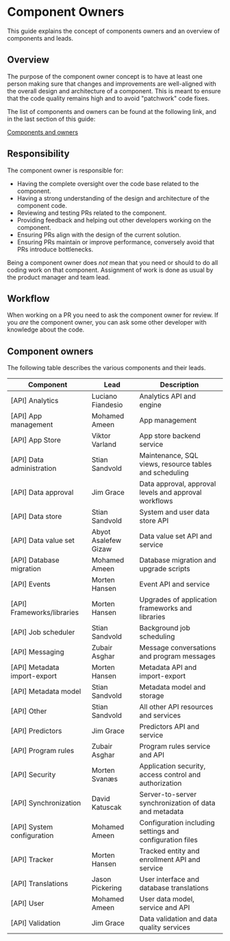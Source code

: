 # Component Owners

This guide explains the concept of components owners and an overview of components and leads.

## Overview

The purpose of the component owner concept is to have at least one person making sure that changes and improvements are well-aligned with the overall design and architecture of a component. This is meant to ensure that the code quality remains high and to avoid "patchwork" code fixes.

The list of components and owners can be found at the following link, and in the last section of this guide:

[Components and owners](https://jira.dhis2.org/projects/DHIS2?selectedItem=com.atlassian.jira.jira-projects-plugin:components-page)

## Responsibility

The component owner is responsible for:

* Having the complete oversight over the code base related to the component.
* Having a strong understanding of the design and architecture of the component code.
* Reviewing and testing PRs related to the component.
* Providing feedback and helping out other developers working on the component.
* Ensuring PRs align with the design of the current solution.
* Ensuring PRs maintain or improve performance, conversely avoid that PRs introduce bottlenecks.


Being a component owner does _not_ mean that you need or should to do all coding work on that component. Assignment of work is done as usual by the product manager and team lead.
   
## Workflow

When working on a PR you need to ask the component owner for review. If you _are_ the component owner, you can ask some other developer with knowledge about the code.

## Component owners

The following table describes the various components and their leads.

|Component                     |Lead                |Description                                                              |
|------------------------------|--------------------|-------------------------------------------------------------------------|
|[API] Analytics               |Luciano Fiandesio   |Analytics API and engine                                                 |
|[API] App management          |Mohamed Ameen       |App management                                                           |
|[API] App Store               |Viktor Varland      |App store backend service                                                |
|[API] Data administration     |Stian Sandvold      |Maintenance, SQL views, resource tables and scheduling                   |
|[API] Data approval           |Jim Grace           |Data approval, approval levels and approval workflows                    |
|[API] Data store              |Stian Sandvold      |System and user data store API                                           |
|[API] Data value set          |Abyot Asalefew Gizaw|Data value set API and service                                           |
|[API] Database migration      |Mohamed Ameen       |Database migration and upgrade scripts                                   |
|[API] Events                  |Morten Hansen       |Event API and service                                                    |
|[API] Frameworks/libraries    |Morten Hansen       |Upgrades of application frameworks and libraries                         |
|[API] Job scheduler           |Stian Sandvold      |Background job scheduling                                                |
|[API] Messaging               |Zubair Asghar       |Message conversations and program messages                               |
|[API] Metadata import-export  |Morten Hansen       |Metadata API and import-export                                           |
|[API] Metadata model          |Stian Sandvold      |Metadata model and storage                                               |
|[API] Other                   |Stian Sandvold      |All other API resources and services                                     |
|[API] Predictors              |Jim Grace           |Predictors API and service                                               |
|[API] Program rules           |Zubair Asghar       |Program rules service and API                                            |
|[API] Security                |Morten Svanæs       |Application security, access control and authorization                   |
|[API] Synchronization         |David Katuscak      |Server-to-server synchronization of data and metadata                    |
|[API] System configuration    |Mohamed Ameen       |Configuration including settings and configuration files|
|[API] Tracker                 |Morten Hansen       |Tracked entity and enrollment API and service                            |
|[API] Translations            |Jason Pickering     |User interface and database translations                                 |
|[API] User                    |Mohamed Ameen       |User data model, service and API                                         |
|[API] Validation              |Jim Grace           |Data validation and data quality services                                |
